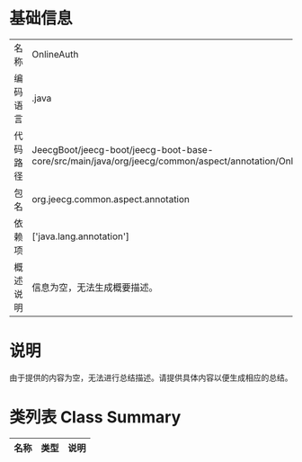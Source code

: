 # 基础信息

|      |      |
|------|------|
| 名称 | OnlineAuth |
| 编码语言 | .java |
| 代码路径 | JeecgBoot/jeecg-boot/jeecg-boot-base-core/src/main/java/org/jeecg/common/aspect/annotation/OnlineAuth.java |
| 包名 | org.jeecg.common.aspect.annotation |
| 依赖项 | ['java.lang.annotation'] |
| 概述说明 | 信息为空，无法生成概要描述。 |

# 说明

由于提供的内容为空，无法进行总结描述。请提供具体内容以便生成相应的总结。

# 类列表 Class Summary

| 名称   | 类型  | 说明 |
|-------|------|-------------|




